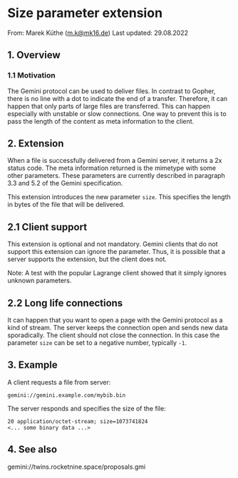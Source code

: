 # Size parameter extension

From: Marek Küthe (m.k@mk16.de)
Last updated: 29.08.2022


## 1. Overview

### 1.1 Motivation

The Gemini protocol can be used to deliver files. In contrast to Gopher, there is no line with a dot to indicate the end of a transfer. Therefore, it can happen that only parts of large files are transferred. This can happen especially with unstable or slow connections. One way to prevent this is to pass the length of the content as meta information to the client.

## 2. Extension

When a file is successfully delivered from a Gemini server, it returns a 2x status code. The meta information returned is the mimetype with some other parameters. These parameters are currently described in paragraph 3.3 and 5.2 of the Gemini specification.

This extension introduces the new parameter `size`. This specifies the length in bytes of the file that will be delivered.

## 2.1 Client support

This extension is optional and not mandatory. Gemini clients that do not support this extension can ignore the parameter. Thus, it is possible that a server supports the extension, but the client does not.

Note: A test with the popular Lagrange client showed that it simply ignores unknown parameters.

## 2.2 Long life connections

It can happen that you want to open a page with the Gemini protocol as a kind of stream. The server keeps the connection open and sends new data sporadically. The client should not close the connection. In this case the parameter `size` can be set to a negative number, typically `-1`.

## 3. Example

A client requests a file from server:

```
gemini://gemini.example.com/mybib.bin
```

The server responds and specifies the size of the file:

```
20 application/octet-stream; size=1073741824
<... some binary data ...>
```

## 4. See also

gemini://twins.rocketnine.space/proposals.gmi
